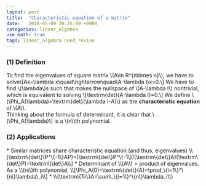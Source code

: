 ```yaml
---
layout: post
title:  "Characteristic equation of a matrix"
date:   2018-05-09 20:25:00 +0900
categories: linear_algebra
use_math: true
tags: linear_algebra need_revise
---
```

### (1) Definition
To find the eigenvalues of square matrix \\(A\in R^\{n\times n\}\\), we have to solve\\[Ax=\lambda x\quad\rightarrow\quad(A-\lambda I)x=0.\\]
We have to find \\(\lambda\\)s such that makes the nullspace of \\(A-\lambda I\\) nontrivial, which is equivalent to solving
\\[\textrm\{det\}(A-\lambda I)=0.\\]
We define \\(\Phi_A(\lambda)=\textrm\{det\}(\lambda I-A)\\) as the __characteristic equation__ of \\(A\\).  
Thinking about the formula of determinant, it is clear that \\(\Phi_A(\lambda)\\) is a \\(n\\)th polynomial.  
<h3 id="apps">(2) Applications</h3>
* Similar matrices share characteristic equation (and thus, eigenvalues)  
\\[\textrm\{det\}(P^\{-1\}AP)=(\textrm\{det\}P^\{-1\})(\textrm\{det\}A)(\textrm\{det\}P)=\textrm\{det\}A\\]
* Determinant of \\(A\\) = product of eigenvalues.  
As a \\(n\\)th polynomial, \\[\Phi_A(0)=\textrm\{det\}(A)=\prod_\{i=1\}^\{n\}\lambda\_i\\]
* \\(\textrm\{Tr\}A=\sum\_\{i=1\}^\{n\}\lambda_i\\)